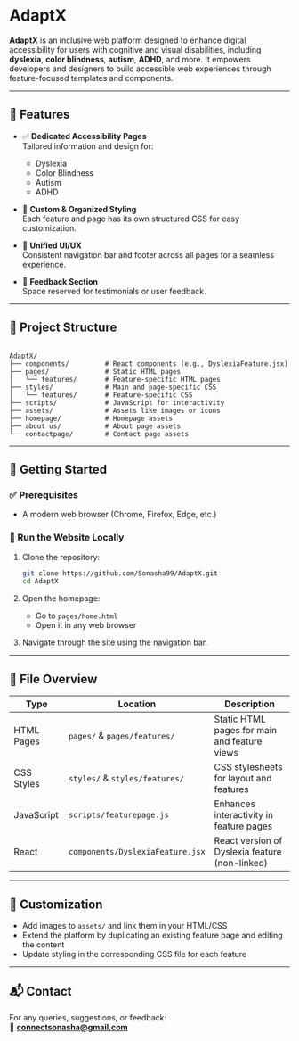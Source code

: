 
# AdaptX

**AdaptX** is an inclusive web platform designed to enhance digital accessibility for users with cognitive and visual disabilities, including **dyslexia**, **color blindness**, **autism**, **ADHD**, and more. It empowers developers and designers to build accessible web experiences through feature-focused templates and components.

---

## 🌟 Features

- ✅ **Dedicated Accessibility Pages**  
  Tailored information and design for:
  - Dyslexia
  - Color Blindness
  - Autism
  - ADHD

- 🎨 **Custom & Organized Styling**  
  Each feature and page has its own structured CSS for easy customization.

- 🧭 **Unified UI/UX**  
  Consistent navigation bar and footer across all pages for a seamless experience.

- 💬 **Feedback Section**  
  Space reserved for testimonials or user feedback.

---

## 📁 Project Structure

```

AdaptX/
├── components/         # React components (e.g., DyslexiaFeature.jsx)
├── pages/              # Static HTML pages
│   └── features/       # Feature-specific HTML pages
├── styles/             # Main and page-specific CSS
│   └── features/       # Feature-specific CSS
├── scripts/            # JavaScript for interactivity
├── assets/             # Assets like images or icons
├── homepage/           # Homepage assets
├── about us/           # About page assets
└── contactpage/        # Contact page assets

````

---

## 🚀 Getting Started

### ✅ Prerequisites

- A modern web browser (Chrome, Firefox, Edge, etc.)

### 🧪 Run the Website Locally

1. Clone the repository:
   ```bash
   git clone https://github.com/Sonasha99/AdaptX.git
   cd AdaptX

2. Open the homepage:

   * Go to `pages/home.html`
   * Open it in any web browser

3. Navigate through the site using the navigation bar.

---

## 📌 File Overview

| Type       | Location                         | Description                                    |
| ---------- | -------------------------------- | ---------------------------------------------- |
| HTML Pages | `pages/` & `pages/features/`     | Static HTML pages for main and feature views   |
| CSS Styles | `styles/` & `styles/features/`   | CSS stylesheets for layout and features        |
| JavaScript | `scripts/featurepage.js`         | Enhances interactivity in feature pages        |
| React      | `components/DyslexiaFeature.jsx` | React version of Dyslexia feature (non-linked) |

---

## 🎯 Customization

* Add images to `assets/` and link them in your HTML/CSS
* Extend the platform by duplicating an existing feature page and editing the content
* Update styling in the corresponding CSS file for each feature

---

## 📬 Contact

For any queries, suggestions, or feedback:  
📧 **connectsonasha@gmail.com**



